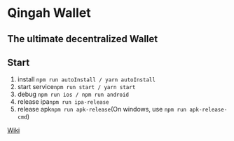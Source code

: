 # Qingah Wallet

## The ultimate decentralized Wallet

## Start
1. install `npm run autoInstall / yarn autoInstall`
2. start service`npm run start / yarn start`
3. debug `npm run ios / npm run android`
4. release ipa`npm run ipa-release`
5. release apk`npm run apk-release`(On windows, use `npm run apk-release-cmd`)

[Wiki](https://github.com/kilmas/QHWallet/wiki)
